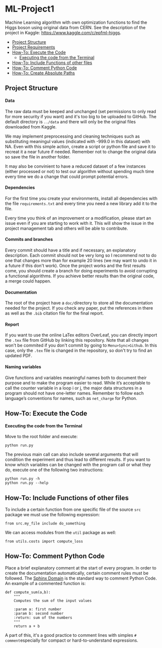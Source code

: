 # ML-Project1

Machine Learning algorithm with own optimization functions to find the Higgs boson using original data from CERN. See the description of the project in Kaggle: https://www.kaggle.com/c/epfml-higgs.

* [Project Structure](#project-structure)
* [Project Requirements](#project-requirements)
* [How-To: Execute the Code](#how-to-execute-the-code)
    - [Executing the code from the Terminal](#executing-the-code-from-the-terminal)
* [How-To: Include Functions of other files](#how-to-include-functions-of-other-files)
* [How-To: Comment Python Code](#how-to-comment-python-code)
* [How-To: Create Absolute Paths](#how-to-create-absolute-paths)

## Project Structure
#### Data
The raw data must be keeped and unchanged (set permissions to only read for more security if you want) and it's too big to be uploaded to GitHub. The default directory is `../data` and there will only be the original files downloaded from Kaggle.

We may implement preprocessing and cleaning techniques such as substituting meaningul values (indicated with -999.0 in this dataset) with NA. Even with this simple action, create a script or python file and save it to recreat it a near future if needed. Remember not to change the original data so save the file in another folder.

It may also be convinient to have a reduced dataset of a few instances (either processed or not) to test our algorithm without spending much time every time we do a change that could prompt potential errors.

#### Dependencies
For the first time you create your environments, install all dependencies with the file `requirements.txt` and every time you need a new library add it to the file.

Every time you think of an improvement or a modification, please start an issue even if you are starting to work with it. This will show the issue in the project management tab and others will be able to contribute.

#### Commits and branches
Every commit should have a title and if necessary, an explanatory description. Each commit should not be very long so I recommend not to do one that changes more than for example 20 lines (we may want to undo it in a future if this don't work). Once the project works and the first results come, you should create a branch for doing experiments to avoid corrupting a functional algorithms. If you achieve better results than the original code, a merge could happen.

#### Documentation
The root of the project have a `doc/`directory to store all the documentation needed for the project. If you check any paper, put the references in there as well as the `.bib` citation file for the final report.

#### Report
If you want to use the online LaTex editors OverLeaf, you can directly import the `.tex` file from GitHub by linking this repository. Note that all changes won't be commited if you don't commit by going to `Menu>Sync>Github`. In this case, only the `.tex` file is changed in the repository, so don't try to find an updated PDF.

#### Naming variables
Give functions and variables meaningful names both to document their purpose and to make the program easier to read. While it’s acceptable to call the counter variable in a loop i or j, the major data structures in a program should not have one-letter names. Remember to follow each language’s conventions for names, such as `net_charge` for Python.

## How-To: Execute the Code
#### Executing the code from the Terminal

Move to the root folder and execute:

    python run.py

The previous main call can also include several arguments that will condition the experiment and thus lead to different results. If you want to know which variables can be changed with the program call or what they do, execute one of the following two instructions:

    python run.py -h
    python run.py --help

## How-To: Include Functions of other files

To include a certain function from one specific file of the source `src` package we must use the following expression:

    from src.my_file include do_something
    
We can access modules from the `util` package as well:

    from utils.costs import compute_loss

## How-To: Comment Python Code

Place a brief explanatory comment at the start of every program. In order to create the documentation automatically, certain comment rules must be followed. The [Sphinx Domain](http://www.sphinx-doc.org/en/1.4.8/domains.html#basic-markup) is the standard way to comment Python Code. An example of a commented function is:

    def compute_sum(a,b):
        """
        Computes the sum of the input values
        
        :param a: first number
        :param b: second number
        :return: sum of the numbers
        """
        return a + b
A part of this, it's a good practice to comment lines with simples `# comment`especially for compact or hard-to-understand expressions.
